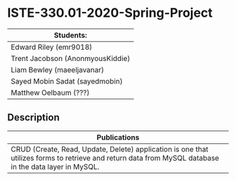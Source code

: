 # ISTE-330.01-2020-Spring-Project
|             Students:             |
|-----------------------------------|
|        Edward Riley (emr9018)     |
|  Trent Jacobson (AnonmyousKiddie) |
|      Liam Bewley (maeeljavanar)   |
|    Sayed Mobin Sadat (sayedmobin) |
|        Matthew Oelbaum (???)      |



## Description 
|  Publications     |
|-----------|
|  CRUD (Create, Read, Update, Delete) application is one that utilizes forms to retrieve and return data from MySQL database in the data layer in MySQL. |
